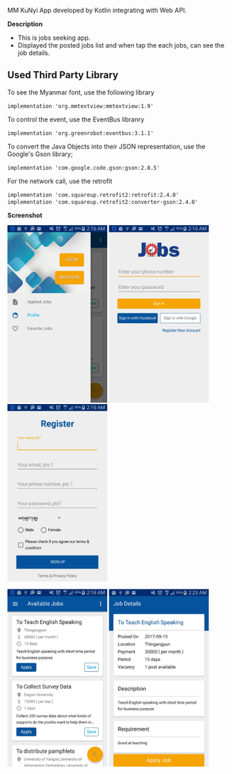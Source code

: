 
MM KuNyi App developed by Kotlin integrating with Web API.

<b>Description</b>
- This is jobs seeking app.
- Displayed the posted jobs list and when tap the each jobs, can see the job details.

Used Third Party Library
-----------------------------

To see the Myanmar font, use the following library

    implementation 'org.mmtextview:mmtextview:1.9'

To control the event, use the EventBus libranry

    implementation 'org.greenrobot:eventbus:3.1.1'
    
To convert the Java Objects into their JSON representation, use the Google's Gson library;

    implementation 'com.google.code.gson:gson:2.8.5'
    
For the network call, use the retrofit

    implementation 'com.squareup.retrofit2:retrofit:2.4.0'
    implementation 'com.squareup.retrofit2:converter-gson:2.4.0'
    
<b>Screenshot</b>
<p float="left">
<img src="/screenshot/Screenshot_1.jpg" height="400">
<img src="/screenshot/Screenshot_2.jpg" height="400">
<img src="/screenshot/Screenshot_3.jpg" height="400">
<p float="left"> 
<img src="/screenshot/Screenshot_4.jpg" height="400">
<img src="/screenshot/Screenshot_5.jpg" height="400">
<p float="left"> 

